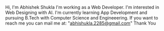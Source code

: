 Hi, I'm Abhishek Shukla I'm working as a Web Developer.
I'm interested in Web Designing with AI.
I'm currently learning App Development and pursuing B.Tech with Computer Science and Engineeering. 
If you want to reach me you can mail me at:
"abhishukla.2285@gmail.com"
Thank You
   
   
